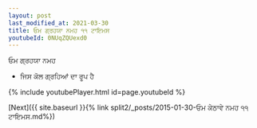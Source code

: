 ```yaml
---
layout: post
last_modified_at: 2021-03-30
title: ਓਮ ਗ੍ਰਹਯਾ ਨਮਹ ੧੧ ਟਾਇਮਸ
youtubeId: 0NUqZQUexd0
---
```

 
 
 ਓਮ ਗ੍ਰਹਯਾ ਨਮਹ  
 
 -  ਜਿਸ ਕੋਲ ਗ੍ਰਹਿਆਂ ਦਾ ਰੂਪ ਹੈ 
 
  
 
  
 
 
 
 
 
 


{% include youtubePlayer.html id=page.youtubeId %}
 
[Next]({{ site.baseurl }}{% link  split2/_posts/2015-01-30-ਓਮ ਕੇਠਾਵੇ ਨਮਹ ੧੧ ਟਾਇਮਸ.md%})
 
